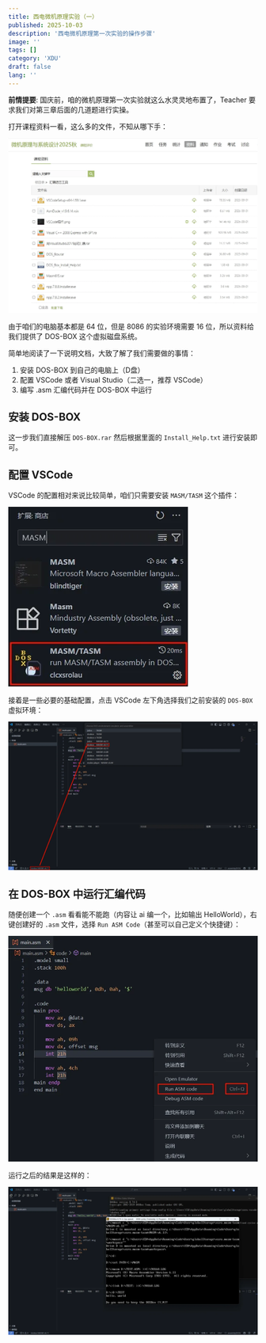 ```yaml
---
title: 西电微机原理实验（一）
published: 2025-10-03
description: '西电微机原理第一次实验的操作步骤'
image: ''
tags: []
category: 'XDU'
draft: false 
lang: ''
---
```


**前情提要**: 国庆前，咱的微机原理第一次实验就这么水灵灵地布置了，Teacher 要求我们对第三章后面的几道题进行实操。

打开课程资料一看，这么多的文件，不知从哪下手：

![](./resource.webp)

由于咱们的电脑基本都是 64 位，但是 8086 的实验环境需要 16 位，所以资料给我们提供了 DOS-BOX 这个虚拟磁盘系统。

简单地阅读了一下说明文档，大致了解了我们需要做的事情：

1. 安装 DOS-BOX 到自己的电脑上（D盘）
2. 配置 VSCode 或者 Visual Studio（二选一，推荐 VSCode）
3. 编写 .asm 汇编代码并在 DOS-BOX 中运行

## 安装 DOS-BOX

这一步我们直接解压 `DOS-BOX.rar` 然后根据里面的 `Install_Help.txt` 进行安装即可。

## 配置 VSCode

VSCode 的配置相对来说比较简单，咱们只需要安装 `MASM/TASM` 这个插件：

![](./plugin.webp)

接着是一些必要的基础配置，点击 VSCode 左下角选择我们之前安装的 `DOS-BOX` 虚拟环境：

![](./env.webp)

## 在 DOS-BOX 中运行汇编代码

随便创建一个 `.asm` 看看能不能跑（内容让 ai 编一个，比如输出 HelloWorld），右键创建好的 `.asm` 文件，选择 `Run ASM Code`（甚至可以自己定义个快捷键）：

![](./run.webp)

运行之后的结果是这样的：

![](./result.webp)